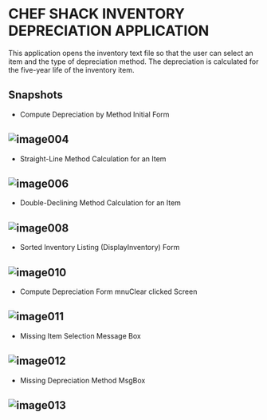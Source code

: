 # CHEF SHACK INVENTORY DEPRECIATION APPLICATION

This application opens the inventory text file so that the user can select an item and the type of depreciation method. The depreciation is calculated for the five-year life of the inventory item.

## Snapshots
-  Compute Depreciation by Method Initial Form

![image004](https://github.com/berlongit/.Net-Programming/assets/167917555/9e3a8a53-2896-4533-9579-93aef8848e1f)
---

-  Straight-Line Method Calculation for an Item

![image006](https://github.com/berlongit/.Net-Programming/assets/167917555/ace9a427-ae73-425d-a871-93f2332bcba5)
---

- Double-Declining Method Calculation for an Item 

![image008](https://github.com/berlongit/.Net-Programming/assets/167917555/f98c1f5c-aae1-43bb-9603-593259bd26c3)
---

-  Sorted Inventory Listing (DisplayInventory) Form

![image010](https://github.com/berlongit/.Net-Programming/assets/167917555/e22ceb5e-371b-4854-a0de-18440283db79)
---

-  Compute Depreciation Form mnuClear clicked Screen

![image011](https://github.com/berlongit/.Net-Programming/assets/167917555/f2487396-aff7-4fb3-99fe-64d27464f9e6)
---

-  Missing Item Selection Message Box                                                                            
                                                                                                                 
![image012](https://github.com/berlongit/.Net-Programming/assets/167917555/df37fa51-112a-4243-9663-1e3098e94d5a) 
---

-  Missing Depreciation Method MsgBox

![image013](https://github.com/berlongit/.Net-Programming/assets/167917555/369a5e1d-b346-470d-9643-43edb7c5cb8d)
---







